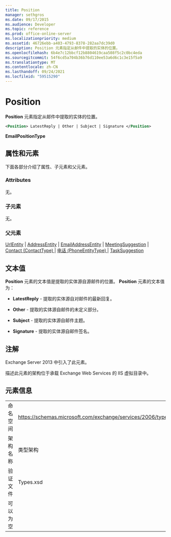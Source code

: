 ```yaml
---
title: Position
manager: sethgros
ms.date: 09/17/2015
ms.audience: Developer
ms.topic: reference
ms.prod: office-online-server
ms.localizationpriority: medium
ms.assetid: 46726ebb-a403-4793-8378-282aa7dc39d0
description: Position 元素指定从邮件中提取的实体的位置。
ms.openlocfilehash: 6b4e7c12bbcf12b8804619caa508f5c2c0bc4eda
ms.sourcegitcommit: 54f6cd5a704b36b76d110ee53a6d6c1c3e15f5a9
ms.translationtype: MT
ms.contentlocale: zh-CN
ms.lasthandoff: 09/24/2021
ms.locfileid: "59515290"
---
```

# <a name="position"></a>Position

**Position** 元素指定从邮件中提取的实体的位置。 
  
```XML
<Position> LatestReply | Other | Subject | Signature </Position>
```

 **EmailPositionType**
## <a name="attributes-and-elements"></a>属性和元素

下面各部分介绍了属性、子元素和父元素。
  
### <a name="attributes"></a>Attributes

无。
  
### <a name="child-elements"></a>子元素

无。
  
### <a name="parent-elements"></a>父元素

[UrlEntity](urlentity.md)  | [AddressEntity](addressentity.md)  | [EmailAddressEntity](emailaddressentity.md)  | [MeetingSuggestion](meetingsuggestion.md)  | [Contact (ContactType) ](contact-contacttype.md)  | [电话 (PhoneEntityType) ](phone-phoneentitytype.md)  | [TaskSuggestion](tasksuggestion.md)
  
## <a name="text-value"></a>文本值

**Position** 元素的文本值是提取的实体源自源邮件的位置。 **Position** 元素的文本值为： 
  
- **LatestReply** - 提取的实体源自对邮件的最新回复。 
    
- **Other** - 提取的实体源自邮件的未定义部分。 
    
- **Subject** - 提取的实体源自邮件主题。 
    
- **Signature** - 提取的实体源自邮件签名。 
    
## <a name="remarks"></a>注解

Exchange Server 2013 中引入了此元素。
  
描述此元素的架构位于承载 Exchange Web Services 的 IIS 虚拟目录中。
  
## <a name="element-information"></a>元素信息

|||
|:-----|:-----|
|命名空间  <br/> |https://schemas.microsoft.com/exchange/services/2006/types  <br/> |
|架构名称  <br/> |类型架构  <br/> |
|验证文件  <br/> |Types.xsd  <br/> |
|可以为空  <br/> ||
   

